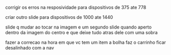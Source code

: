 corrigir os erros na resposividade para dispositivos de 375  ate 778

criar outro slide para dispositivos de 1000 ate 1440 

slide q mudar ao tocar na imagem e um segundo slide quando aperto dentro da imagem do centro 
e que deixe tudo atras dele com uma sobra


fazer a correcao na hora em que vc tem um item a bolha faz o carrinho ficar desalinhado com a nav

